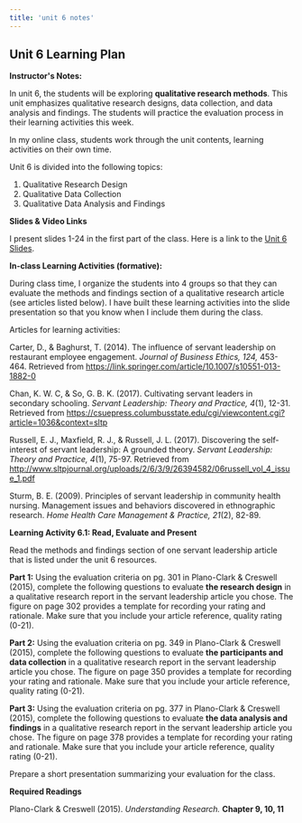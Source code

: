 ```yaml
---
title: 'unit 6 notes'
---
```

## **Unit 6 Learning Plan**

**Instructor's Notes:**

In unit 6, the students will be exploring **qualitative research methods**. This unit emphasizes qualitative research designs, data collection, and data analysis and findings. The students will practice the evaluation process in their learning activities this week.

In my online class, students work through the unit contents, learning activities on their own time.

Unit 6 is divided into the following topics:

1. Qualitative Research Design
2. Qualitative Data Collection
3. Qualitative Data Analysis and Findings

**Slides & Video Links**

I present slides 1-24 in the first part of the class.  Here is a link to the [Unit 6 Slides](https://drive.google.com/file/d/1Kkrgm0J3mQI-Jmbt8f7uJT0-ogTPSxVB/view?usp=sharing).

**In-class Learning Activities (formative):**

During class time, I organize the students into 4 groups so that they can evaluate the methods and findings section of a qualitative research article (see articles listed below). I have built these learning activities into the slide presentation so that you know when I include them during the class.

Articles for learning activities:

Carter, D., & Baghurst, T. (2014). The influence of servant leadership on restaurant employee engagement. *Journal of Business Ethics, 124,* 453-464. Retrieved from https://link.springer.com/article/10.1007/s10551-013-1882-0

Chan, K. W. C, & So, G. B. K. (2017). Cultivating servant leaders in secondary schooling. *Servant Leadership: Theory and Practice, 4*(1), 12-31. Retrieved from https://csuepress.columbusstate.edu/cgi/viewcontent.cgi?article=1036&context=sltp

Russell, E. J., Maxfield, R. J., & Russell, J. L. (2017). Discovering the self-interest of servant leadership: A grounded theory. *Servant Leadership: Theory and Practice, 4*(1), 75-97. Retrieved from http://www.sltpjournal.org/uploads/2/6/3/9/26394582/06russell_vol_4_issue_1.pdf

Sturm, B. E. (2009). Principles of servant leadership in community health nursing. Management issues and behaviors discovered in ethnographic research. *Home Health Care Management & Practice, 21*(2), 82-89.

**Learning Activity 6.1: Read, Evaluate and Present**

Read the methods and findings section of one servant leadership article that is listed under the unit 6 resources.

**Part 1:** Using the evaluation criteria on pg. 301 in Plano-Clark & Creswell (2015), complete the following questions to evaluate **the research design** in a qualitative research report in the servant leadership article you chose. The figure on page 302 provides a template for recording your rating and rationale. Make sure that you include your article reference, quality rating (0-21).

**Part 2:** Using the evaluation criteria on pg. 349 in Plano-Clark & Creswell (2015), complete the following questions to evaluate **the participants and data collection** in a qualitative research report in the servant leadership article you chose. The figure on page 350 provides a template for recording your rating and rationale. Make sure that you include your article reference, quality rating (0-21).

**Part 3:** Using the evaluation criteria on pg. 377 in Plano-Clark & Creswell (2015), complete the following questions to evaluate **the data analysis and findings** in a qualitative research report in the servant leadership article you chose. The figure on page 378 provides a template for recording your rating and rationale. Make sure that you include your article reference, quality rating (0-21).

Prepare a short presentation summarizing your evaluation for the class.

**Required Readings**

Plano-Clark & Creswell (2015). *Understanding Research.* **Chapter 9, 10, 11**

###
